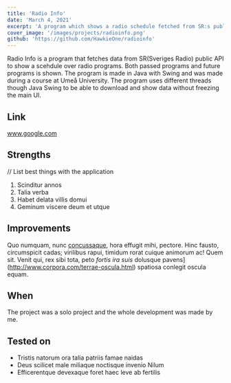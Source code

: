 ```yaml
---
title: 'Radio Info'
date: 'March 4, 2021'
excerpt: 'A program which shows a radio schedule fetched from SR:s public API'
cover_image: '/images/projects/radioinfo.png'
github: 'https://github.com/HawkieOne/radioinfo'
---
```


Radio Info is a program that fetches data from SR(Sveriges Radio) public API to show a scehdule over radio programs. Both passed programs 
and future programs is shown. The program is made in Java with Swing and was made during a course at Umeå University. The program uses different 
threads though Java Swing to be able to download and show data without freezing the main UI.

## Link
www.google.com

## Strengths
// List best things with the application
1. Scinditur annos
2. Talia verba
3. Habet delata villis domui
4. Geminum viscere deum et utque

## Improvements

Quo numquam, nunc [concussaque](http://mox-cunctos.net/), hora effugit mihi,
pectore. Hinc fausto, circumspicit cadas; virilibus rapui, timidum rorat cuique
animorum ac! Quem sit. Venit qui, rex sibi tota, peto _fortis ira suis_ dolusque
pavens](http://www.corpora.com/terrae-oscula.html) spatiosa conlegit oscula
equam.

## When

The project was a solo project and the whole development was made by me.

## Tested on

- Tristis natorum ora talia patriis famae naidas
- Deus scilicet male miliaque noctisque invenio Nilum
- Efficerentque devexaque foret haec leve ab fertilis

